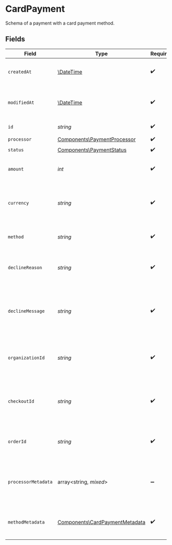 # CardPayment

Schema of a payment with a card payment method.


## Fields

| Field                                                                            | Type                                                                             | Required                                                                         | Description                                                                      | Example                                                                          |
| -------------------------------------------------------------------------------- | -------------------------------------------------------------------------------- | -------------------------------------------------------------------------------- | -------------------------------------------------------------------------------- | -------------------------------------------------------------------------------- |
| `createdAt`                                                                      | [\DateTime](https://www.php.net/manual/en/class.datetime.php)                    | :heavy_check_mark:                                                               | Creation timestamp of the object.                                                |                                                                                  |
| `modifiedAt`                                                                     | [\DateTime](https://www.php.net/manual/en/class.datetime.php)                    | :heavy_check_mark:                                                               | Last modification timestamp of the object.                                       |                                                                                  |
| `id`                                                                             | *string*                                                                         | :heavy_check_mark:                                                               | The ID of the object.                                                            |                                                                                  |
| `processor`                                                                      | [Components\PaymentProcessor](../../Models/Components/PaymentProcessor.md)       | :heavy_check_mark:                                                               | N/A                                                                              |                                                                                  |
| `status`                                                                         | [Components\PaymentStatus](../../Models/Components/PaymentStatus.md)             | :heavy_check_mark:                                                               | N/A                                                                              |                                                                                  |
| `amount`                                                                         | *int*                                                                            | :heavy_check_mark:                                                               | The payment amount in cents.                                                     | 1000                                                                             |
| `currency`                                                                       | *string*                                                                         | :heavy_check_mark:                                                               | The payment currency. Currently, only `usd` is supported.                        | usd                                                                              |
| `method`                                                                         | *string*                                                                         | :heavy_check_mark:                                                               | The payment method used.                                                         | card                                                                             |
| `declineReason`                                                                  | *string*                                                                         | :heavy_check_mark:                                                               | Error code, if the payment was declined.                                         | insufficient_funds                                                               |
| `declineMessage`                                                                 | *string*                                                                         | :heavy_check_mark:                                                               | Human-reasable error message, if the payment was declined.                       | Your card has insufficient funds.                                                |
| `organizationId`                                                                 | *string*                                                                         | :heavy_check_mark:                                                               | The ID of the organization that owns the payment.                                | 1dbfc517-0bbf-4301-9ba8-555ca42b9737                                             |
| `checkoutId`                                                                     | *string*                                                                         | :heavy_check_mark:                                                               | The ID of the checkout session associated with this payment.                     | e4b478fa-cd25-4253-9f1f-8a41e6370ede                                             |
| `orderId`                                                                        | *string*                                                                         | :heavy_check_mark:                                                               | The ID of the order associated with this payment.                                | e4b478fa-cd25-4253-9f1f-8a41e6370ede                                             |
| `processorMetadata`                                                              | array<string, *mixed*>                                                           | :heavy_minus_sign:                                                               | Additional metadata from the payment processor for internal use.                 |                                                                                  |
| `methodMetadata`                                                                 | [Components\CardPaymentMetadata](../../Models/Components/CardPaymentMetadata.md) | :heavy_check_mark:                                                               | Additional metadata for a card payment method.                                   |                                                                                  |